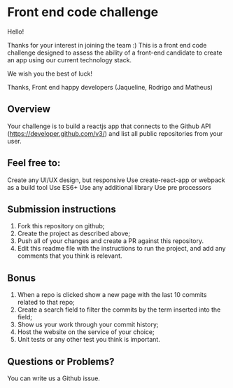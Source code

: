 # Front end code challenge

Hello!

Thanks for your interest in joining the team :)
This is a front end code challenge designed to assess the ability of a front-end candidate to create an app using our current technology stack.

We wish you the best of luck!

Thanks,
Front end happy developers (Jaqueline, Rodrigo and Matheus)

## Overview 

Your challenge is to build a reactjs app that connects to the Github API (https://developer.github.com/v3/) and list all public repositories from your user.

## Feel free to:

Create any UI/UX design, but responsive
Use create-react-app or webpack as a build tool
Use ES6+
Use any additional library
Use pre processors

## Submission instructions

1. Fork this repository on github;
2. Create the project as described above;
3. Push all of your changes and create a PR against this repository.
4. Edit this readme file with the instructions to run the project, and add any comments that you think is relevant.

## Bonus

1. When a repo is clicked show a new page with the last 10 commits related to that repo;
2. Create a search field to filter the commits by the term inserted into the field;
3. Show us your work through your commit history;
4. Host the website on the service of your choice;
5. Unit tests or any other test you think is important.

## Questions or Problems?

You can write us a Github issue.
